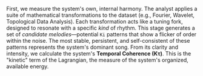 First, we measure the system's own, internal harmony. The analyst applies a suite of mathematical transformations to the dataset (e.g., Fourier, Wavelet, Topological Data Analysis). Each transformation acts like a tuning fork, designed to resonate with a specific *kind* of rhythm. This stage generates a set of *candidate melodies*—potential `Ki` patterns that show a flicker of order within the noise. The most stable, persistent, and self-consistent of these patterns represents the system's dominant song. From its clarity and intensity, we calculate the system's **Temporal Coherence (Kτ)**. This is the "kinetic" term of the Lagrangian, the measure of the system's organized, available energy.